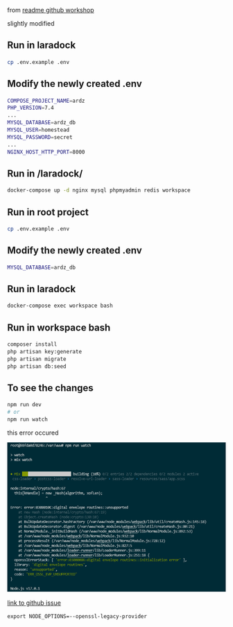 from [readme github workshop](https://github.com/HE-Arc/workshop-laravel)

slightly modified

## Run in laradock

```bash
cp .env.example .env
```

## Modify the newly created .env

```bash
COMPOSE_PROJECT_NAME=ardz
PHP_VERSION=7.4
...
MYSQL_DATABASE=ardz_db
MYSQL_USER=homestead
MYSQL_PASSWORD=secret
...
NGINX_HOST_HTTP_PORT=8000
```

## Run in /laradock/

```bash
docker-compose up -d nginx mysql phpmyadmin redis workspace
```

## Run in root project
```bash
cp .env.example .env
```

## Modify the newly created .env
```bash
MYSQL_DATABASE=ardz_db
```

## Run in laradock

```bash
docker-compose exec workspace bash
```

## Run in workspace bash

```bash
composer install
php artisan key:generate
php artisan migrate
php artisan db:seed
```

## To see the changes

```bash
npm run dev
# or
npm run watch
```

this error occured

![error](CaptureError.PNG)

[link to github issue](https://stackoverflow.com/questions/69692842/error-message-error0308010cdigital-envelope-routinesunsupported)

    export NODE_OPTIONS=--openssl-legacy-provider

